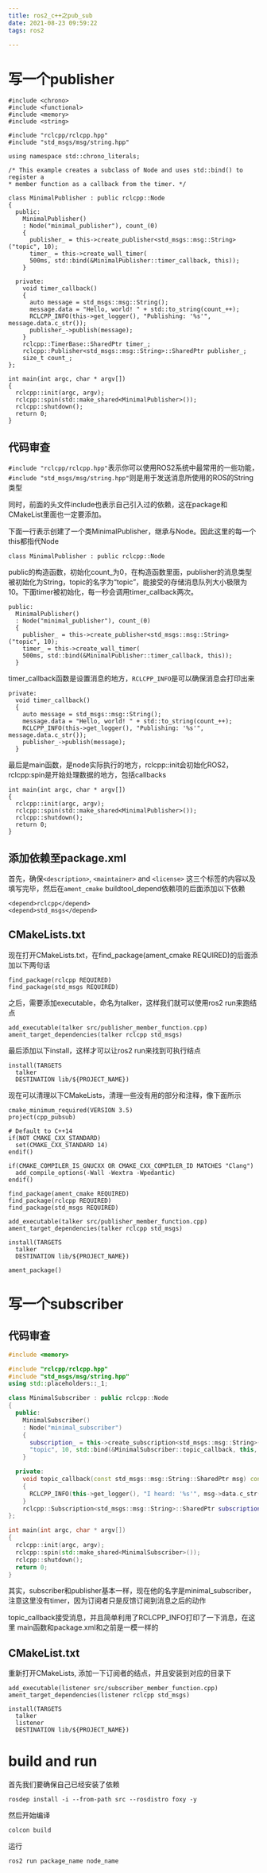 ```yaml
---
title: ros2_c++之pub_sub
date: 2021-08-23 09:59:22
tags: ros2

---
```


# 写一个publisher

```
#include <chrono>
#include <functional>
#include <memory>
#include <string>

#include "rclcpp/rclcpp.hpp"
#include "std_msgs/msg/string.hpp"

using namespace std::chrono_literals;

/* This example creates a subclass of Node and uses std::bind() to register a
* member function as a callback from the timer. */

class MinimalPublisher : public rclcpp::Node
{
  public:
    MinimalPublisher()
    : Node("minimal_publisher"), count_(0)
    {
      publisher_ = this->create_publisher<std_msgs::msg::String>("topic", 10);
      timer_ = this->create_wall_timer(
      500ms, std::bind(&MinimalPublisher::timer_callback, this));
    }

  private:
    void timer_callback()
    {
      auto message = std_msgs::msg::String();
      message.data = "Hello, world! " + std::to_string(count_++);
      RCLCPP_INFO(this->get_logger(), "Publishing: '%s'", message.data.c_str());
      publisher_->publish(message);
    }
    rclcpp::TimerBase::SharedPtr timer_;
    rclcpp::Publisher<std_msgs::msg::String>::SharedPtr publisher_;
    size_t count_;
};

int main(int argc, char * argv[])
{
  rclcpp::init(argc, argv);
  rclcpp::spin(std::make_shared<MinimalPublisher>());
  rclcpp::shutdown();
  return 0;
}
```

## 代码审查

`#include "rclcpp/rclcpp.hpp"`表示你可以使用ROS2系统中最常用的一些功能，`#include "std_msgs/msg/string.hpp"`则是用于发送消息所使用的ROS的String类型

同时，前面的头文件include也表示自己引入过的依赖，这在package和CMakeList里面也一定要添加。

下面一行表示创建了一个类MinimalPublisher，继承与Node。因此这里的每一个this都指代Node

```
class MinimalPublisher : public rclcpp::Node
```

public的构造函数，初始化count_为0，在构造函数里面，publisher的消息类型被初始化为String，topic的名字为“topic”，能接受的存储消息队列大小极限为10。下面timer被初始化，每一秒会调用timer_callback两次。

```
public:
  MinimalPublisher()
  : Node("minimal_publisher"), count_(0)
  {
    publisher_ = this->create_publisher<std_msgs::msg::String>("topic", 10);
    timer_ = this->create_wall_timer(
    500ms, std::bind(&MinimalPublisher::timer_callback, this));
  }
```

timer_callback函数是设置消息的地方，`RCLCPP_INFO`是可以确保消息会打印出来

```
private:
  void timer_callback()
  {
    auto message = std_msgs::msg::String();
    message.data = "Hello, world! " + std::to_string(count_++);
    RCLCPP_INFO(this->get_logger(), "Publishing: '%s'", message.data.c_str());
    publisher_->publish(message);
  }
```

最后是main函数，是node实际执行的地方，rclcpp::init会初始化ROS2，rclcpp:spin是开始处理数据的地方，包括callbacks

```
int main(int argc, char * argv[])
{
  rclcpp::init(argc, argv);
  rclcpp::spin(std::make_shared<MinimalPublisher>());
  rclcpp::shutdown();
  return 0;
}
```

## 添加依赖至package.xml

首先，确保`<description>`, `<maintainer>` and `<license>` 这三个标签的内容以及填写完毕，然后在`ament_cmake` buildtool_depend依赖项的后面添加以下依赖

```
<depend>rclcpp</depend>
<depend>std_msgs</depend>
```



## CMakeLists.txt

现在打开CMakeLists.txt，在find_package(ament_cmake REQUIRED)的后面添加以下两句话

```
find_package(rclcpp REQUIRED)
find_package(std_msgs REQUIRED)
```

之后，需要添加executable，命名为talker，这样我们就可以使用ros2 run来跑结点

```
add_executable(talker src/publisher_member_function.cpp)
ament_target_dependencies(talker rclcpp std_msgs)
```

最后添加以下install，这样才可以让ros2 run来找到可执行结点

```
install(TARGETS
  talker
  DESTINATION lib/${PROJECT_NAME})
```

现在可以清理以下CMakeLists，清理一些没有用的部分和注释，像下面所示

```
cmake_minimum_required(VERSION 3.5)
project(cpp_pubsub)

# Default to C++14
if(NOT CMAKE_CXX_STANDARD)
  set(CMAKE_CXX_STANDARD 14)
endif()

if(CMAKE_COMPILER_IS_GNUCXX OR CMAKE_CXX_COMPILER_ID MATCHES "Clang")
  add_compile_options(-Wall -Wextra -Wpedantic)
endif()

find_package(ament_cmake REQUIRED)
find_package(rclcpp REQUIRED)
find_package(std_msgs REQUIRED)

add_executable(talker src/publisher_member_function.cpp)
ament_target_dependencies(talker rclcpp std_msgs)

install(TARGETS
  talker
  DESTINATION lib/${PROJECT_NAME})

ament_package()
```

# 写一个subscriber

## 代码审查

```c++
#include <memory>

#include "rclcpp/rclcpp.hpp"
#include "std_msgs/msg/string.hpp"
using std::placeholders::_1;

class MinimalSubscriber : public rclcpp::Node
{
  public:
    MinimalSubscriber()
    : Node("minimal_subscriber")
    {
      subscription_ = this->create_subscription<std_msgs::msg::String>(
      "topic", 10, std::bind(&MinimalSubscriber::topic_callback, this, _1));
    }

  private:
    void topic_callback(const std_msgs::msg::String::SharedPtr msg) const
    {
      RCLCPP_INFO(this->get_logger(), "I heard: '%s'", msg->data.c_str());
    }
    rclcpp::Subscription<std_msgs::msg::String>::SharedPtr subscription_;
};

int main(int argc, char * argv[])
{
  rclcpp::init(argc, argv);
  rclcpp::spin(std::make_shared<MinimalSubscriber>());
  rclcpp::shutdown();
  return 0;
}
```

其实，subscriber和publisher基本一样，现在他的名字是minimal_subscriber，注意这里没有timer，因为订阅者只是反馈订阅到消息之后的动作

topic_callback接受消息，并且简单利用了RCLCPP_INFO打印了一下消息，在这里 main函数和package.xml和之前是一模一样的

## CMakeList.txt

重新打开CMakeLists, 添加一下订阅者的结点，并且安装到对应的目录下

```
add_executable(listener src/subscriber_member_function.cpp)
ament_target_dependencies(listener rclcpp std_msgs)

install(TARGETS
  talker
  listener
  DESTINATION lib/${PROJECT_NAME})
```

# build and run

首先我们要确保自己已经安装了依赖

```
rosdep install -i --from-path src --rosdistro foxy -y
```

然后开始编译

```
colcon build
```

运行

```
ros2 run package_name node_name
```

